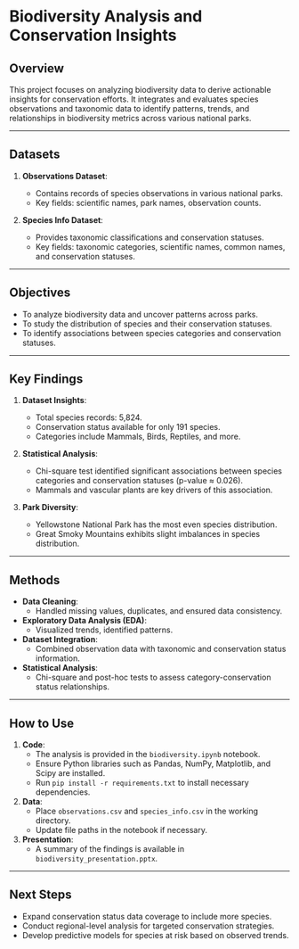 # Biodiversity Analysis and Conservation Insights

## Overview

This project focuses on analyzing biodiversity data to derive actionable insights for conservation efforts. It integrates and evaluates species observations and taxonomic data to identify patterns, trends, and relationships in biodiversity metrics across various national parks.

---

## Datasets

1. **Observations Dataset**:
   - Contains records of species observations in various national parks.
   - Key fields: scientific names, park names, observation counts.

2. **Species Info Dataset**:
   - Provides taxonomic classifications and conservation statuses.
   - Key fields: taxonomic categories, scientific names, common names, and conservation statuses.

---

## Objectives

- To analyze biodiversity data and uncover patterns across parks.
- To study the distribution of species and their conservation statuses.
- To identify associations between species categories and conservation statuses.

---

## Key Findings

1. **Dataset Insights**:
   - Total species records: 5,824.
   - Conservation status available for only 191 species.
   - Categories include Mammals, Birds, Reptiles, and more.

2. **Statistical Analysis**:
   - Chi-square test identified significant associations between species categories and conservation statuses (p-value ≈ 0.026).
   - Mammals and vascular plants are key drivers of this association.

3. **Park Diversity**:
   - Yellowstone National Park has the most even species distribution.
   - Great Smoky Mountains exhibits slight imbalances in species distribution.

---

## Methods

- **Data Cleaning**:
  - Handled missing values, duplicates, and ensured data consistency.
- **Exploratory Data Analysis (EDA)**:
  - Visualized trends, identified patterns.
- **Dataset Integration**:
  - Combined observation data with taxonomic and conservation status information.
- **Statistical Analysis**:
  - Chi-square and post-hoc tests to assess category-conservation status relationships.

---

## How to Use

1. **Code**:
   - The analysis is provided in the `biodiversity.ipynb` notebook.
   - Ensure Python libraries such as Pandas, NumPy, Matplotlib, and Scipy are installed.
   - Run `pip install -r requirements.txt` to install necessary dependencies.
2. **Data**:
   - Place `observations.csv` and `species_info.csv` in the working directory.
   - Update file paths in the notebook if necessary.
3. **Presentation**:
   - A summary of the findings is available in `biodiversity_presentation.pptx`.

---

## Next Steps
- Expand conservation status data coverage to include more species.
- Conduct regional-level analysis for targeted conservation strategies.
- Develop predictive models for species at risk based on observed trends.

